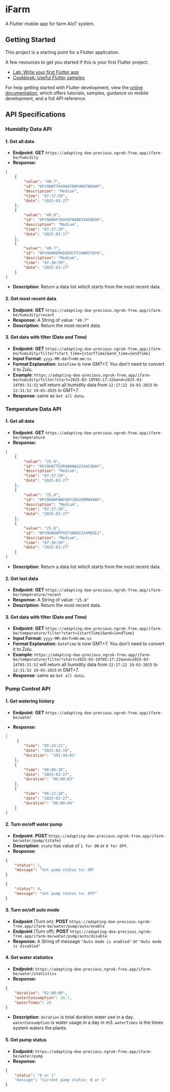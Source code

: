 # iFarm

A Flutter mobile app for farm AIoT system.

## Getting Started

This project is a starting point for a Flutter application.

A few resources to get you started if this is your first Flutter project:

- [Lab: Write your first Flutter app](https://docs.flutter.dev/get-started/codelab)
- [Cookbook: Useful Flutter samples](https://docs.flutter.dev/cookbook)

For help getting started with Flutter development, view the
[online documentation](https://docs.flutter.dev/), which offers tutorials,
samples, guidance on mobile development, and a full API reference.

## API Specifications

### Humidity Data API
#### 1. Get all data 
- **Endpoint**: **GET** `https://adapting-doe-precious.ngrok-free.app/ifarm-be/humidity`
- **Response:**
```json
[
    {
        "value": "49.7",
        "id": "0FV9GNTT6498GFDNF4NXTWD4HP",
        "description": "Medium",
        "time": "07:37:59",
        "date": "2025-03-27"
    },
    {
        "value": "49.8",
        "id": "0FV9GNHFYEHYH7N4BATA45BEDK",
        "description": "Medium",
        "time": "07:37:29",
        "date": "2025-03-27"
    },
    {
        "value": "49.7",
        "id": "0FV9GN88PKDZD9CFF2AWH57QY6",
        "description": "Medium",
        "time": "07:36:59",
        "date": "2025-03-27"
    }
]
```
- **Description**: Return a data list which starts from the most recent data. 

#### 2. Get most recent data
- **Endpoint**: **GET** `https://adapting-doe-precious.ngrok-free.app/ifarm-be/humidity/recent`
- **Response:** A String of value: `"49.7"`
- **Description**: Return the most recent data. 

#### 3. Get data with filter (Date and Time)
- **Endpoint**: **GET** `https://adapting-doe-precious.ngrok-free.app/ifarm-be/humidity/filter?start_time={startTime}&end_time={endTime}`
- **Input Format**: `yyyy-MM-dd<T>HH:mm:ss`
- **Format Explanation**: `DateTime` is now GMT+7. You don't need to convert it to Zulu.
- **Example**: `https://adapting-doe-precious.ngrok-free.app/ifarm-be/humidity/filter?start=2025-03-19T05:17:22&end=2025-03-24T05:31:52` will return all humidity data from `12:17:22 19-03-2025` to `12:31:52 19-03-2025` in GMT+7.
- **Response**: same as `Get all data`.

### Temperature Data API
#### 1. Get all data 
- **Endpoint**: **GET** `https://adapting-doe-precious.ngrok-free.app/ifarm-be/temperature`
- **Response:**
```json
[
    {
        "value": "25.8",
        "id": "0FV9GNTT5VRXW08W22ZSAC988Y",
        "description": "Medium",
        "time": "07:37:59",
        "date": "2025-03-27"
    },
    {
        "value": "25.8",
        "id": "0FV9GNHFWNVXDV1BGVQ9MN44WV",
        "description": "Medium",
        "time": "07:37:29",
        "date": "2025-03-27"
    },
    {
        "value": "25.8",
        "id": "0FV9GN88PPVD7SNDEX2X4M0SEJ",
        "description": "Medium",
        "time": "07:36:59",
        "date": "2025-03-27"
    }
]
```
- **Description**: Return a data list which starts from the most recent data. 

#### 2. Get last data
- **Endpoint**: **GET** `https://adapting-doe-precious.ngrok-free.app/ifarm-be/temperature/recent`
- **Response:** A String of value: `"25.8"`
- **Description**: Return the most recent data. 

#### 3. Get data with filter (Date and Time)
- **Endpoint**: **GET** `https://adapting-doe-precious.ngrok-free.app/ifarm-be/temperature/filter?start={startTime}&end={endTime}`
- **Input Format**: `yyyy-MM-dd<T>HH:mm:ss`
- **Format Explanation**: `DateTime` is now GMT+7. You don't need to convert it to Zulu.
- **Example**: `https://adapting-doe-precious.ngrok-free.app/ifarm-be/temperature/filter?start=2025-03-19T05:17:22&end=2025-03-24T05:31:52` will return all humidity data from `12:17:22 19-03-2025` to `12:31:52 19-03-2025` in GMT+7.
- **Response**: same as `Get all data`.

### Pump Control API
#### 1. Get watering history
- **Endpoint**: **GET** `https://adapting-doe-precious.ngrok-free.app/ifarm-be/water`

- **Response**:
```json
[
     {
        "time": "05:24:21",
        "date": "2025-03-19",
        "duration": "192:44:01"
    },
    {
        "time": "06:08:26",
        "date": "2025-03-27",
        "duration": "00:00:03"
    },
    {
        "time": "06:13:28",
        "date": "2025-03-27",
        "duration": "00:00:04"
    }
]
```

#### 2. Turn on/off water pump
- **Endpoint**: **POST** `https://adapting-doe-precious.ngrok-free.app/ifarm-be/water/pump/{state}`
- **Description**: `state` has value of `1 for ON` or `0 for OFF`. 
- **Response**:
```json
{
    "status": 1,
    "message": "Set pump status to: ON"
}
```
```json
{
    "status": 0,
    "message": "Set pump status to: OFF"
}
```

#### 3. Turn on/off auto mode
- **Endpoint** (Turn on): **POST** `https://adapting-doe-precious.ngrok-free.app/ifarm-be/water/pump/auto/enable`
- **Endpoint** (Turn off): **POST** `https://adapting-doe-precious.ngrok-free.app/ifarm-be/water/pump/auto/disable`
- **Response**: A String of message `"Auto mode is enabled"` or `"Auto mode is disabled"`

#### 4. Get water statistics
- **Endpoint:** `https://adapting-doe-precious.ngrok-free.app/ifarm-be/water/statistics`
- **Response:**
```json
{
    "duration": "02:00:00", 
    "waterConsumption": 10.7, 
    "waterTimes": 20 
}
```
- **Description**: `duration` is total duration water use in a day. `waterConsumption` is water usage in a day in m3. `waterTimes` is the times system waters the plants.

#### 5. Get pump status
- **Endpoint:** `https://adapting-doe-precious.ngrok-free.app/ifarm-be/water/pump`
- **Response:**
```json
{
    "status": "0 or 1"
    "message": "Current pump status: 0 or 1"
}
```

